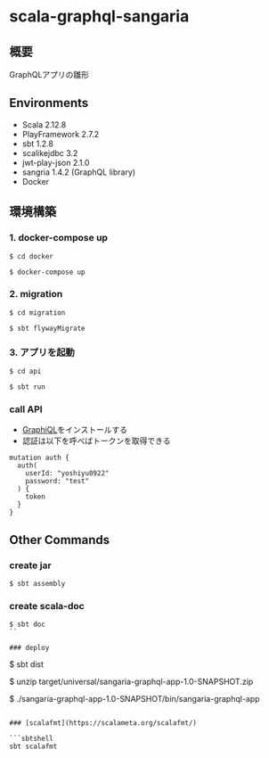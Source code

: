 # scala-graphql-sangaria

## 概要

GraphQLアプリの雛形

## Environments

* Scala 2.12.8
* PlayFramework 2.7.2
* sbt 1.2.8
* scalikejdbc 3.2
* jwt-play-json 2.1.0
* sangria 1.4.2 (GraphQL library)
* Docker

## 環境構築

### 1. docker-compose up

```shell
$ cd docker

$ docker-compose up
```

### 2. migration

```shell
$ cd migration

$ sbt flywayMigrate
```

### 3. アプリを起動

```shell
$ cd api

$ sbt run
```

### call API

- [GraphiQL](https://github.com/graphql/graphiql/tree/main/packages/graphiql#readme)をインストールする
- 認証は以下を呼べばトークンを取得できる
```
mutation auth {
  auth(
    userId: "yoshiyu0922"
    password: "test"
  ) {
    token
  }
}
```


## Other Commands

### create jar

```sbtshell
$ sbt assembly
```

### create scala-doc

```sbtshell
$ sbt doc
``

### deploy

```
$ sbt dist

$ unzip target/universal/sangaria-graphql-app-1.0-SNAPSHOT.zip

$ ./sangaria-graphql-app-1.0-SNAPSHOT/bin/sangaria-graphql-app 
```

### [scalafmt](https://scalameta.org/scalafmt/)

```sbtshell
sbt scalafmt
```
